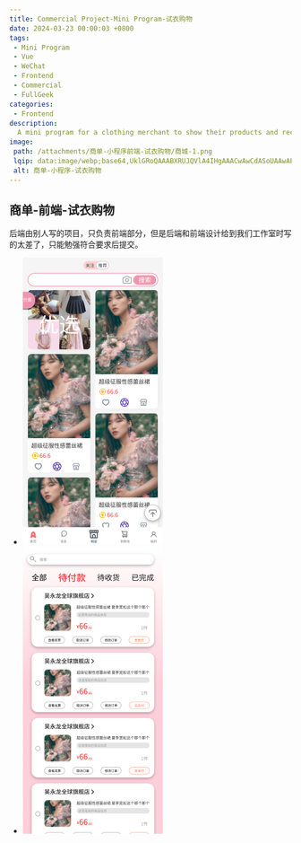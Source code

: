 ```yaml
---
title: Commercial Project-Mini Program-试衣购物
date: 2024-03-23 00:00:03 +0800
tags:
 - Mini Program
 - Vue
 - WeChat
 - Frontend
 - Commercial
 - FullGeek
categories:
 - Frontend
description: 
  A mini program for a clothing merchant to show their products and receive contact from customers.
image:
 path: /attachments/商单-小程序前端-试衣购物/商城-1.png
 lqip: data:image/webp;base64,UklGRoQAAABXRUJQVlA4IHgAAACwAwCdASoUAAwAPxFwsFAsJiSisAgBgCIJZwDE2CHOntM4XbJ7gAD+xyvDqVoBeFKcxXy6WtxVqdLV9GWbRh+mlzX/3Hm+49g+1sxKl+IA/VC1nL+/ElLhU4l/vHHu8dGvoTNl9/l0TkvR9tPfuihUVaEyQiCAAAA=
 alt: 商单-小程序-试衣购物
---
```


## 商单-前端-试衣购物

后端由别人写的项目，只负责前端部分，但是后端和前端设计给到我们工作室时写的太差了，只能勉强符合要求后提交。

* ![alt text](/attachments/商单-小程序前端-试衣购物/商城-1.png)
* ![alt text](/attachments/商单-小程序前端-试衣购物/订单-待付款.png)